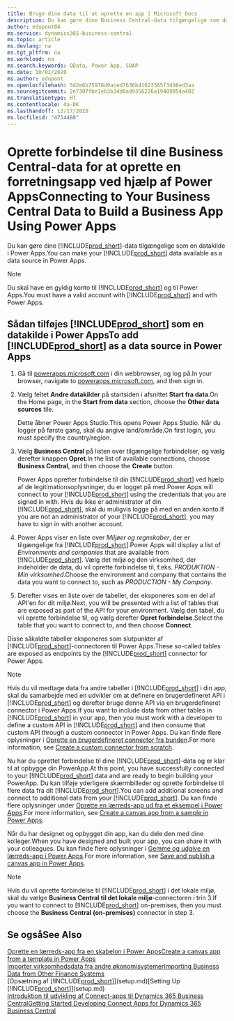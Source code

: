 ```yaml
---
title: Bruge dine data til at oprette en app | Microsoft Docs
description: Du kan gøre dine Business Central-data tilgængelige som datakilde og angive en OData URL-adresse til dine webtjenester for at oprette en forretningsapp ved hjælp af Power Apps.
author: edupont04
ms.service: dynamics365-business-central
ms.topic: article
ms.devlang: na
ms.tgt_pltfrm: na
ms.workload: na
ms.search.keywords: OData, Power App, SOAP
ms.date: 10/01/2020
ms.author: edupont
ms.openlocfilehash: 5d2e6b75978d9aced7636b41623365f3d98ed3aa
ms.sourcegitcommit: 2e7307fbe1eb3b34d0ad9356226a19409054a402
ms.translationtype: HT
ms.contentlocale: da-DK
ms.lasthandoff: 12/17/2020
ms.locfileid: "4754488"
---
```

# <a name="connecting-to-your-business-central-data-to-build-a-business-app-using-power-apps"></a><span data-ttu-id="d9660-103">Oprette forbindelse til dine Business Central-data for at oprette en forretningsapp ved hjælp af Power Apps</span><span class="sxs-lookup"><span data-stu-id="d9660-103">Connecting to Your Business Central Data to Build a Business App Using Power Apps</span></span>

<span data-ttu-id="d9660-104">Du kan gøre dine [!INCLUDE[prod_short](includes/prod_short.md)]-data tilgængelige som en datakilde i Power Apps.</span><span class="sxs-lookup"><span data-stu-id="d9660-104">You can make your [!INCLUDE[prod_short](includes/prod_short.md)] data available as a data source in Power Apps.</span></span>  

> [!NOTE]  
> <span data-ttu-id="d9660-105">Du skal have en gyldig konto til [!INCLUDE[prod_short](includes/prod_short.md)] og til Power Apps.</span><span class="sxs-lookup"><span data-stu-id="d9660-105">You must have a valid account with [!INCLUDE[prod_short](includes/prod_short.md)] and with Power Apps.</span></span>  

## <a name="to-add-prod_short-as-a-data-source-in-power-apps"></a><span data-ttu-id="d9660-106">Sådan tilføjes [!INCLUDE[prod_short](includes/prod_short.md)] som en datakilde i Power Apps</span><span class="sxs-lookup"><span data-stu-id="d9660-106">To add [!INCLUDE[prod_short](includes/prod_short.md)] as a data source in Power Apps</span></span>

1. <span data-ttu-id="d9660-107">Gå til [powerapps.microsoft.com](https://powerapps.microsoft.com/) i din webbrowser, og log på.</span><span class="sxs-lookup"><span data-stu-id="d9660-107">In your browser, navigate to [powerapps.microsoft.com](https://powerapps.microsoft.com/), and then sign in.</span></span>
2. <span data-ttu-id="d9660-108">Vælg feltet **Andre datakilder** på startsiden i afsnittet **Start fra data**.</span><span class="sxs-lookup"><span data-stu-id="d9660-108">On the Home page, in the **Start from data** section, choose the **Other data sources** tile.</span></span>  

    <span data-ttu-id="d9660-109">Dette åbner Power Apps Studio.</span><span class="sxs-lookup"><span data-stu-id="d9660-109">This opens Power Apps Studio.</span></span> <span data-ttu-id="d9660-110">Når du logger på første gang, skal du angive land/område.</span><span class="sxs-lookup"><span data-stu-id="d9660-110">On first login, you must specify the country/region.</span></span>  
3. <span data-ttu-id="d9660-111">Vælg **Business Central** på listen over tilgængelige forbindelser, og vælg derefter knappen **Opret**.</span><span class="sxs-lookup"><span data-stu-id="d9660-111">In the list of available connections, choose **Business Central**, and then choose the **Create** button.</span></span>

    <span data-ttu-id="d9660-112">Power Apps opretter forbindelse til din [!INCLUDE[prod_short](includes/prod_short.md)] ved hjælp af de legitimationsoplysninger, du er logget på med.</span><span class="sxs-lookup"><span data-stu-id="d9660-112">Power Apps will connect to your [!INCLUDE[prod_short](includes/prod_short.md)] using the credentials that you are signed in with.</span></span> <span data-ttu-id="d9660-113">Hvis du ikke er administrator af din [!INCLUDE[prod_short](includes/prod_short.md)], skal du muligvis logge på med en anden konto.</span><span class="sxs-lookup"><span data-stu-id="d9660-113">If you are not an administrator of your [!INCLUDE[prod_short](includes/prod_short.md)], you may have to sign in with another account.</span></span>  

4. <span data-ttu-id="d9660-114">Power Apps viser en liste over *Miljøer og regnskaber*, der er tilgængelige fra [!INCLUDE[prod_short](includes/prod_short.md)].</span><span class="sxs-lookup"><span data-stu-id="d9660-114">Power Apps will display a list of *Environments and companies* that are available from [!INCLUDE[prod_short](includes/prod_short.md)].</span></span> <span data-ttu-id="d9660-115">Vælg det miljø og den virksomhed, der indeholder de data, du vil oprette forbindelse til, f.eks. *PRODUKTION - Min virksomhed*.</span><span class="sxs-lookup"><span data-stu-id="d9660-115">Choose the environment and company that contains the data you want to connect to, such as *PRODUCTION - My Company*.</span></span>  

5. <span data-ttu-id="d9660-116">Derefter vises en liste over de tabeller, der eksponeres som en del af API'en for dit miljø.</span><span class="sxs-lookup"><span data-stu-id="d9660-116">Next, you will be presented with a list of tables that are exposed as part of the API for your environment.</span></span> <span data-ttu-id="d9660-117">Vælg den tabel, du vil oprette forbindelse til, og vælg derefter **Opret forbindelse**.</span><span class="sxs-lookup"><span data-stu-id="d9660-117">Select the table that you want to connect to, and then choose **Connect**.</span></span>

<span data-ttu-id="d9660-118">Disse såkaldte tabeller eksponeres som slutpunkter af [!INCLUDE[prod_short](includes/prod_short.md)]-connectoren til Power Apps.</span><span class="sxs-lookup"><span data-stu-id="d9660-118">These so-called tables are exposed as endpoints by the [!INCLUDE[prod_short](includes/prod_short.md)] connector for Power Apps.</span></span>  

> [!NOTE]
> <span data-ttu-id="d9660-119">Hvis du vil medtage data fra andre tabeller i [!INCLUDE[prod_short](includes/prod_short.md)] i din app, skal du samarbejde med en udvikler om at definere en brugerdefineret API i [!INCLUDE[prod_short](includes/prod_short.md)] og derefter bruge denne API via en brugerdefineret connector i Power Apps.</span><span class="sxs-lookup"><span data-stu-id="d9660-119">If you want to include data from other tables in [!INCLUDE[prod_short](includes/prod_short.md)] in your app, then you must work with a developer to define a custom API in [!INCLUDE[prod_short](includes/prod_short.md)] and then consume that custom API through a custom connector in Power Apps.</span></span> <span data-ttu-id="d9660-120">Du kan finde flere oplysninger i [Oprette en brugerdefineret connector fra bunden](/connectors/custom-connectors/define-blank).</span><span class="sxs-lookup"><span data-stu-id="d9660-120">For more information, see [Create a custom connector from scratch](/connectors/custom-connectors/define-blank).</span></span>  

<span data-ttu-id="d9660-121">Nu har du oprettet forbindelse til dine [!INCLUDE[prod_short](includes/prod_short.md)]-data og er klar til at opbygge din PowerApp.</span><span class="sxs-lookup"><span data-stu-id="d9660-121">At this point, you have successfully connected to your [!INCLUDE[prod_short](includes/prod_short.md)] data and are ready to begin building your PowerApp.</span></span> <span data-ttu-id="d9660-122">Du kan tilføje yderligere skærmbilleder og oprette forbindelse til flere data fra dit [!INCLUDE[prod_short](includes/prod_short.md)].</span><span class="sxs-lookup"><span data-stu-id="d9660-122">You can add additional screens and connect to additional data from your [!INCLUDE[prod_short](includes/prod_short.md)].</span></span> <span data-ttu-id="d9660-123">Du kan finde flere oplysninger under [Oprette en lærreds-app ud fra et eksempel i Power Apps](/powerapps/maker/canvas-apps/open-and-run-a-sample-app).</span><span class="sxs-lookup"><span data-stu-id="d9660-123">For more information, see [Create a canvas app from a sample in Power Apps](/powerapps/maker/canvas-apps/open-and-run-a-sample-app).</span></span>  

<span data-ttu-id="d9660-124">Når du har designet og opbygget din app, kan du dele den med dine kolleger.</span><span class="sxs-lookup"><span data-stu-id="d9660-124">When you have designed and built your app, you can share it with your colleagues.</span></span> <span data-ttu-id="d9660-125">Du kan finde flere oplysninger i [Gemme og udgive en lærreds-app i Power Apps](/powerapps/maker/canvas-apps/save-publish-app).</span><span class="sxs-lookup"><span data-stu-id="d9660-125">For more information, see [Save and publish a canvas app in Power Apps](/powerapps/maker/canvas-apps/save-publish-app).</span></span>  

> [!NOTE]
> <span data-ttu-id="d9660-126">Hvis du vil oprette forbindelse til [!INCLUDE[prod_short](includes/prod_short.md)] i det lokale miljø, skal du vælge **Business Central til det lokale miljø**-connectoren i trin 3.</span><span class="sxs-lookup"><span data-stu-id="d9660-126">If you want to connect to [!INCLUDE[prod_short](includes/prod_short.md)] on-premises, then you must choose the **Business Central (on-premises)** connector in step 3.</span></span>  

## <a name="see-also"></a><span data-ttu-id="d9660-127">Se også</span><span class="sxs-lookup"><span data-stu-id="d9660-127">See Also</span></span>

[<span data-ttu-id="d9660-128">Oprette en lærreds-app fra en skabelon i Power Apps</span><span class="sxs-lookup"><span data-stu-id="d9660-128">Create a canvas app from a template in Power Apps</span></span>](/powerapps/maker/canvas-apps/get-started-test-drive)  
[<span data-ttu-id="d9660-129">Importer virksomhedsdata fra andre økonomisystemer</span><span class="sxs-lookup"><span data-stu-id="d9660-129">Importing Business Data from Other Finance Systems</span></span>](across-import-data-configuration-packages.md)  
<span data-ttu-id="d9660-130">[Opsætning af [!INCLUDE[prod_short](includes/prod_short.md)]](setup.md)</span><span class="sxs-lookup"><span data-stu-id="d9660-130">[Setting Up [!INCLUDE[prod_short](includes/prod_short.md)]](setup.md)</span></span>  
[<span data-ttu-id="d9660-131">Introduktion til udvikling af Connect-apps til Dynamics 365 Business Central</span><span class="sxs-lookup"><span data-stu-id="d9660-131">Getting Started Developing Connect Apps for Dynamics 365 Business Central</span></span>](/dynamics365/business-central/dev-itpro/developer/devenv-develop-connect-apps)  
